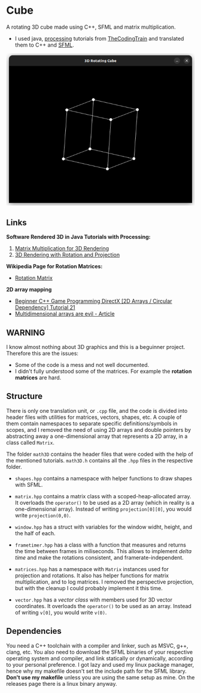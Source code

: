 # Cube
A rotating 3D cube made using C++, SFML and matrix multiplication.

- I used java, [processing](https://processing.org/) tutorials from [TheCodingTrain](https://www.youtube.com/c/TheCodingTrain) and translated them to C++ and [SFML](https://www.sfml-dev.org/).

![CUBE](Cube.png)

## Links

**Software Rendered 3D in Java Tutorials with Processing:**
1. [Matrix Multiplication for 3D Rendering](https://www.youtube.com/watch?v=tzsgS19RRc8)
2. [3D Rendering with Rotation and Projection](https://www.youtube.com/watch?v=p4Iz0XJY-Qk)

**Wikipedia Page for Rotation Matrices:**
- [Rotation Matrix](https://en.wikipedia.org/wiki/Rotation_matrix)

**2D array mapping**
- [Beginner C++ Game Programming DirectX [2D Arrays / Circular Dependency] Tutorial 21](https://www.youtube.com/watch?v=Zbw58vTotok&ab_channel=ChiliTomatoNoodle)
- [Multidimensional arrays are evil - Article](http://www.cplusplus.com/forum/articles/17108/)

## WARNING

I know almost nothing about 3D graphics and this is a beguinner project. Therefore this are the issues:

- Some of the code is a mess and not well documented.
- I didn't fully understood some of the matrices. For example the __rotation matrices__ are hard.

## Structure

There is only one translation unit, or `.cpp` file, and the code is divided into header files with utilities for matrices, vectors, shapes, etc.
A couple of them contain namespaces to separate specific definitions/symbols in scopes, and I removed the need of using 2D arrays and double pointers by abstracting away a one-dimensional array that represents a 2D array, in a class called `Matrix`.

The folder `math3D` contains the header files that were coded with the help of the mentioned tutorials. `math3D.h` contains all the `.hpp` files in the respective folder.

- `shapes.hpp` contains a namespace with helper functions to draw shapes with SFML.

- `matrix.hpp` contains a matrix class with a scoped-heap-allocated array. It overloads the `operator()` to be used as a 2D array (which in reality is a one-dimensional array). Instead of writing `projection[0][0]`, you would write `projection(0,0)`.

- `window.hpp` has a struct with variables for the window widht, height, and the half of each.

- `frametimer.hpp` has a class with a function that measures and returns the time between frames in miliseconds. This allows to implement _delta time_ and make the rotations consistent, and framerate-independent.

- `matrices.hpp` has a namespace with `Matrix` instances used for projection and rotations. It also has helper functions for matrix multiplication, and to log matrices. I removed the perspective projection, but with the cleanup I could probably implement it this time.

- `vector.hpp` has a _vector class_ with members used for 3D vector coordinates. It overloads the `operator()` to be used as an array. Instead of writing `v[0]`, you would write `v(0)`.

## Dependencies

You need a C++ toolchain with a compiler and linker, such as MSVC, g++, clang, etc. You also need to download the SFML binaries of your respective operating system and compiler, and link statically or dynamically, according to your personal preference. I got lazy and used my linux package manager, hence why my makefile doesn't set the include path for the SFML library. **Don't use my makefile** unless you are using the same setup as mine. On the releases page there is a linux binary anyway.
